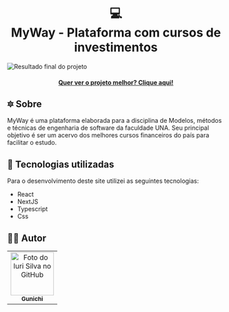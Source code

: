 <h1 align="center">
  💻<br>MyWay - Plataforma com cursos de investimentos
</h1>

![Resultado final do projeto](public/preview.png)
>
<h4 align="center"><a href="https://www.gunichi.me">Quer ver o projeto melhor? Clique aqui!</a></h4>

## 🔯 Sobre

MyWay é uma plataforma elaborada para a disciplina de Modelos, métodos e técnicas de engenharia de software da faculdade UNA. Seu principal objetivo é ser um acervo dos melhores cursos financeiros do país para facilitar o estudo.

## 💼 Tecnologias utilizadas

Para o desenvolvimento deste site utilizei as seguintes tecnologias:

- React 
- NextJS
- Typescript
- Css

<h2>👨‍💻 Autor</h2>

<table>
  <tr>
    <td align="center">
      <a href="https://github.com/gunichi">
        <img src="https://avatars3.githubusercontent.com/u/57674126" width="100px;" alt="Foto do Iuri Silva no GitHub"/><br>
        <sub>
          <b>Gunichi</b>
        </sub>
      </a>
    </td>
  </tr>
</table>